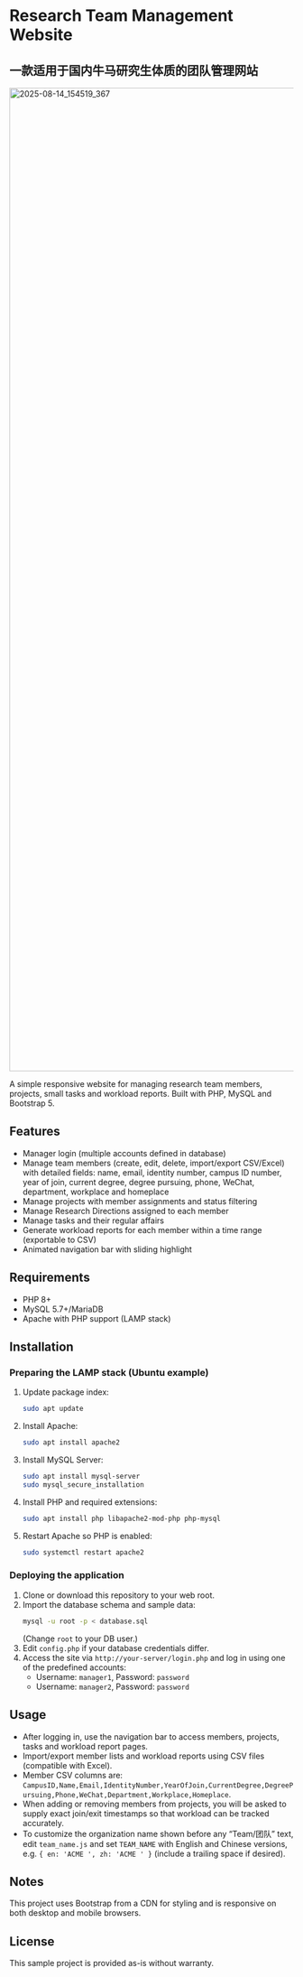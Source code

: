 # Research Team Management Website
## 一款适用于国内牛马研究生体质的团队管理网站

<img width="3801" height="1743" alt="2025-08-14_154519_367" src="https://github.com/user-attachments/assets/3a028bf9-a077-44f3-9070-f04f5721134e" />

A simple responsive website for managing research team members, projects, small tasks and workload reports. Built with PHP, MySQL and Bootstrap 5.

## Features
- Manager login (multiple accounts defined in database)
- Manage team members (create, edit, delete, import/export CSV/Excel) with detailed fields: name, email, identity number, campus ID number, year of join, current degree, degree pursuing, phone, WeChat, department, workplace and homeplace
- Manage projects with member assignments and status filtering
- Manage Research Directions assigned to each member
- Manage tasks and their regular affairs
- Generate workload reports for each member within a time range (exportable to CSV)
- Animated navigation bar with sliding highlight

## Requirements
- PHP 8+
- MySQL 5.7+/MariaDB
- Apache with PHP support (LAMP stack)

## Installation
### Preparing the LAMP stack (Ubuntu example)
1. Update package index:
   ```bash
   sudo apt update
   ```
2. Install Apache:
   ```bash
   sudo apt install apache2
   ```
3. Install MySQL Server:
   ```bash
   sudo apt install mysql-server
   sudo mysql_secure_installation
   ```
4. Install PHP and required extensions:
   ```bash
   sudo apt install php libapache2-mod-php php-mysql
   ```
5. Restart Apache so PHP is enabled:
   ```bash
   sudo systemctl restart apache2
   ```

### Deploying the application
1. Clone or download this repository to your web root.
2. Import the database schema and sample data:
   ```bash
   mysql -u root -p < database.sql
   ```
   (Change `root` to your DB user.)
3. Edit `config.php` if your database credentials differ.
4. Access the site via `http://your-server/login.php` and log in using one of the predefined accounts:
   - Username: `manager1`, Password: `password`
   - Username: `manager2`, Password: `password`

## Usage
- After logging in, use the navigation bar to access members, projects, tasks and workload report pages.
- Import/export member lists and workload reports using CSV files (compatible with Excel).
- Member CSV columns are: `CampusID,Name,Email,IdentityNumber,YearOfJoin,CurrentDegree,DegreePursuing,Phone,WeChat,Department,Workplace,Homeplace`.
- When adding or removing members from projects, you will be asked to supply exact join/exit timestamps so that workload can be tracked accurately.
- To customize the organization name shown before any “Team/团队” text, edit `team_name.js` and set `TEAM_NAME` with English and Chinese versions, e.g. `{ en: 'ACME ', zh: 'ACME ' }` (include a trailing space if desired).

## Notes
This project uses Bootstrap from a CDN for styling and is responsive on both desktop and mobile browsers.

## License
This sample project is provided as-is without warranty.
